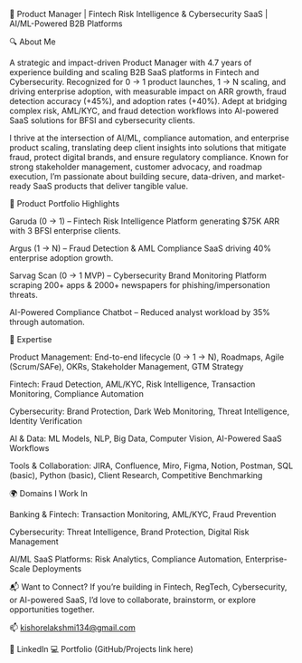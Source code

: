 🧠 Product Manager | Fintech Risk Intelligence & Cybersecurity SaaS | AI/ML-Powered B2B Platforms

🔍 About Me

A strategic and impact-driven Product Manager with 4.7 years of experience building and scaling B2B SaaS platforms in Fintech and Cybersecurity. Recognized for 0 → 1 product launches, 1 → N scaling, and driving enterprise adoption, with measurable impact on ARR growth, fraud detection accuracy (+45%), and adoption rates (+40%). Adept at bridging complex risk, AML/KYC, and fraud detection workflows into AI-powered SaaS solutions for BFSI and cybersecurity clients.

I thrive at the intersection of AI/ML, compliance automation, and enterprise product scaling, translating deep client insights into solutions that mitigate fraud, protect digital brands, and ensure regulatory compliance. Known for strong stakeholder management, customer advocacy, and roadmap execution, I’m passionate about building secure, data-driven, and market-ready SaaS products that deliver tangible value.

🚀 Product Portfolio Highlights

Garuda (0 → 1) – Fintech Risk Intelligence Platform generating $75K ARR with 3 BFSI enterprise clients.

Argus (1 → N) – Fraud Detection & AML Compliance SaaS driving 40% enterprise adoption growth.

Sarvag Scan (0 → 1 MVP) – Cybersecurity Brand Monitoring Platform scraping 200+ apps & 2000+ newspapers for phishing/impersonation threats.

AI-Powered Compliance Chatbot – Reduced analyst workload by 35% through automation.

🧠 Expertise

Product Management: End-to-end lifecycle (0 → 1 → N), Roadmaps, Agile (Scrum/SAFe), OKRs, Stakeholder Management, GTM Strategy

Fintech: Fraud Detection, AML/KYC, Risk Intelligence, Transaction Monitoring, Compliance Automation

Cybersecurity: Brand Protection, Dark Web Monitoring, Threat Intelligence, Identity Verification

AI & Data: ML Models, NLP, Big Data, Computer Vision, AI-Powered SaaS Workflows

Tools & Collaboration: JIRA, Confluence, Miro, Figma, Notion, Postman, SQL (basic), Python (basic), Client Research, Competitive Benchmarking

🌍 Domains I Work In

Banking & Fintech: Transaction Monitoring, AML/KYC, Fraud Prevention

Cybersecurity: Threat Intelligence, Brand Protection, Digital Risk Management

AI/ML SaaS Platforms: Risk Analytics, Compliance Automation, Enterprise-Scale Deployments

📬 Want to Connect?
If you’re building in Fintech, RegTech, Cybersecurity, or AI-powered SaaS, I’d love to collaborate, brainstorm, or explore opportunities together.

📫 kishorelakshmi134@gmail.com

🔗 LinkedIn
💻 Portfolio (GitHub/Projects link here)
